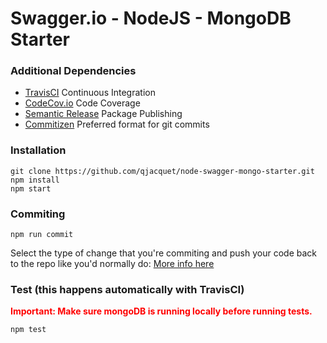 # Swagger.io - NodeJS - MongoDB Starter 

### Additional Dependencies
* [TravisCI](http://travis-ci.org) Continuous Integration
* [CodeCov.io](http://codecov.io) Code Coverage
* [Semantic Release](https://github.com/semantic-release/semantic-release) Package Publishing
* [Commitizen](https://github.com/commitizen/cz-cli) Preferred format for git commits

### Installation
```
git clone https://github.com/qjacquet/node-swagger-mongo-starter.git
npm install
npm start
```

### Commiting
```
npm run commit
```
Select the type of change that you're commiting and push your code back to the repo like you'd normally do:
[More info here](https://www.npmjs.com/package/commitizen)

### Test (this happens automatically with TravisCI)
<span style="color:red">**Important: Make sure mongoDB is running locally before running tests.**</span>  

```
npm test

```